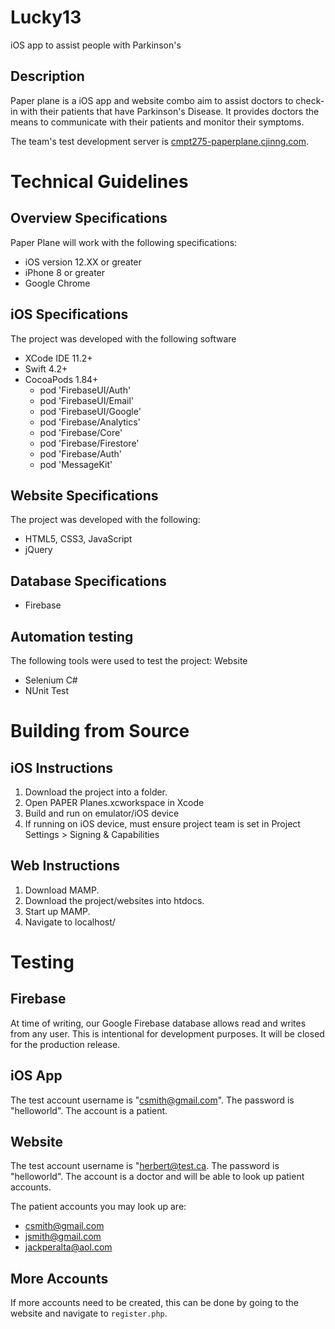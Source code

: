 # Lucky13
iOS app to assist people with Parkinson's

## Description
Paper plane is a iOS app and website combo aim to assist doctors to check-in with their patients that have Parkinson's Disease. It provides doctors the means to communicate with their patients and monitor their symptoms.

The team's test development server is [cmpt275-paperplane.cjinng.com](http://cmpt275-paperplane.cjinng.com/).

# Technical Guidelines
## Overview Specifications
Paper Plane will work with the following  specifications:
- iOS version 12.XX or greater
- iPhone 8 or greater
- Google Chrome

## iOS Specifications
The project was developed with the following software
- XCode IDE 11.2+
- Swift 4.2+
- CocoaPods 1.84+
  - pod 'FirebaseUI/Auth'
  - pod 'FirebaseUI/Email'
  - pod 'FirebaseUI/Google'
  - pod 'Firebase/Analytics'
  - pod 'Firebase/Core'
  - pod 'Firebase/Firestore'
  - pod 'Firebase/Auth'
  - pod 'MessageKit'

## Website Specifications
The project was developed with the following:
- HTML5, CSS3, JavaScript
- jQuery

## Database Specifications
- Firebase

## Automation testing
The following tools were used to test the project:
Website
- Selenium C#
- NUnit Test

# Building from Source
## iOS Instructions
1. Download the project into a folder.
2. Open PAPER Planes.xcworkspace in Xcode
3. Build and run on emulator/iOS device
4. If running on iOS device, must ensure project team is set in Project Settings > Signing & Capabilities

## Web Instructions
1. Download MAMP.
2. Download the project/websites into htdocs.
3. Start up MAMP.
4. Navigate to localhost/<project-directory-inside-htdocs>

# Testing
## Firebase
At time of writing, our Google Firebase database allows read and writes from any user. This is intentional for development purposes. It will be closed for the production release.

## iOS App
The test account username is "csmith@gmail.com". The password is "helloworld". The account is a patient.

## Website
The test account username is "herbert@test.ca. The password is "helloworld". The account is a doctor and will be able to look up patient accounts.

The patient accounts you may look up are:
- csmith@gmail.com
- jsmith@gmail.com
- jackperalta@aol.com

## More Accounts
If more accounts need to be created, this can be done by going to the website and navigate to ``register.php``. 
